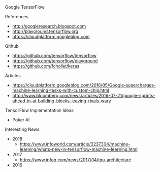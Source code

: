 Google TensorFlow

References
* http://googleresearch.blogspot.com  
* http://playground.tensorflow.org
* https://cloudplatform.googleblog.com


Github
* https://github.com/tensorflow/tensorflow
* https://github.com/tensorflow/playground 
* https://github.com/fchollet/keras


Articles
* https://cloudplatform.googleblog.com/2016/05/Google-supercharges-machine-learning-tasks-with-custom-chip.html
* http://www.bloomberg.com/news/articles/2016-07-21/google-sprints-ahead-in-ai-building-blocks-leaving-rivals-wary

TensorFlow Implementation Ideas
- Poker AI



Interesting News
* 2018
  * https://www.infoworld.com/article/3237304/machine-learning/whats-new-in-tensorflow-machine-learning.html
* 2017
  * https://www.infoq.com/news/2017/04/tpu-architecture
* 2016

